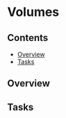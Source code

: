 # Volumes

<!--TOC_START-->
## Contents
- [Overview](#overview)
- [Tasks](#tasks)

<!--TOC_END-->
## Overview

## Tasks
